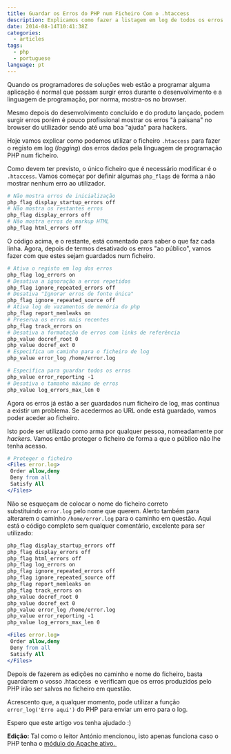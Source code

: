 ```yaml
---
title: Guardar os Erros do PHP num Ficheiro Com o .htaccess
description: Explicamos como fazer a listagem em log de todos os erros produzidos pela linguagem PHP num ficheiro através do .htaccess.
date: 2014-08-14T10:41:38Z
categories:
  - articles
tags:
  - php
  - portuguese
language: pt
---
```


Quando os programadores de soluções web estão a programar alguma aplicação é normal que possam surgir erros durante o desenvolvimento e a linguagem de programação, por norma, mostra-os no browser.

<!--more-->

Mesmo depois do desenvolvimento concluído e do produto lançado, podem surgir erros porém é pouco profissional mostrar os erros "à paisana" no browser do utilizador sendo até uma boa "ajuda" para hackers.

Hoje vamos explicar como podemos utilizar o ficheiro `.htaccess` para fazer o registo em log (_logging_) dos erros dados pela linguagem de programação PHP num ficheiro.

Como devem ter previsto, o único ficheiro que é necessário modificar é o `.htaccess`. Vamos começar por definir algumas `php_flags` de forma a não mostrar nenhum erro ao utilizador.

```apache
# Não mostra erros de inicialização
php_flag display_startup_errors off
# Não mostra os restantes erros
php_flag display_errors off
# Não mostra erros de markup HTML
php_flag html_errors off
```

O código acima, e o restante, está comentado para saber o que faz cada linha. Agora, depois de termos desativado os erros "ao público", vamos fazer com que estes sejam guardados num ficheiro.

```apache
# Ativa o registo em log dos erros
php_flag log_errors on
# Desativa a ignoração a erros repetidos
php_flag ignore_repeated_errors off
# Desativa "Ignorar erros de fonte única"
php_flag ignore_repeated_source off
# Ativa log de vazamentos de memória do php
php_flag report_memleaks on
# Preserva os erros mais recentes
php_flag track_errors on
# Desativa a formatação de erros com links de referência
php_value docref_root 0
php_value docref_ext 0
# Especifica um caminho para o ficheiro de log
php_value error_log /home/error.log

# Especifica para guardar todos os erros
php_value error_reporting -1
# Desativa o tamanho máximo de erros
php_value log_errors_max_len 0
```

Agora os erros já estão a ser guardados num ficheiro de log, mas continua a existir um problema. Se acedermos ao URL onde está guardado, vamos poder aceder ao ficheiro.

Isto pode ser utilizado como arma por qualquer pessoa, nomeadamente por _hackers_. Vamos então proteger o ficheiro de forma a que o público não lhe tenha acesso.

```apache
# Proteger o ficheiro
<Files error.log>
 Order allow,deny
 Deny from all
 Satisfy All
</Files>
```

Não se esqueçam de colocar o nome do ficheiro correto substituindo `error.log` pelo nome que querem. Alerto também para alterarem o caminho `/home/error.log` para o caminho em questão. Aqui está o código completo sem qualquer comentário, excelente para ser utilizado:

```apache
php_flag display_startup_errors off
php_flag display_errors off
php_flag html_errors off
php_flag log_errors on
php_flag ignore_repeated_errors off
php_flag ignore_repeated_source off
php_flag report_memleaks on
php_flag track_errors on
php_value docref_root 0
php_value docref_ext 0
php_value error_log /home/error.log
php_value error_reporting -1
php_value log_errors_max_len 0

<Files error.log>
 Order allow,deny
 Deny from all
 Satisfy All
</Files>
```

Depois de fazerem as edições no caminho e nome do ficheiro, basta guardarem o vosso .htaccess  e verificam que os erros produzidos pelo PHP irão ser salvos no ficheiro em questão.

Acrescento que, a qualquer momento, pode utilizar a função ```error_log('Erro aqui')``` do PHP para enviar um erro para o log.

Espero que este artigo vos tenha ajudado :)

**Edição:** Tal como o leitor António mencionou, isto apenas funciona caso o PHP tenha o [módulo do Apache ativo. ](http://support.tigertech.net/php-value)
